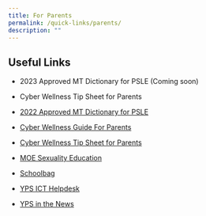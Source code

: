 ```yaml
---
title: For Parents
permalink: /quick-links/parents/
description: ""
---
```

## Useful Links
* 2023 Approved MT Dictionary for PSLE (Coming soon)
* Cyber Wellness Tip Sheet for Parents

*   <a href="/files/list_of_dictionaries_for_examination.pdf" target="_blank">2022 Approved MT Dictionary for PSLE</a>
*   <a href="/files/Safe%20and%20Smart%20Online%20Parent%20Guide.pdf" target="_blank">Cyber Wellness Guide For Parents</a>
*   <a href="/files/Cyber%20Wellness_Tip_Sheet_for_Parents_pdf.pdf" target="_blank">Cyber Wellness Tip Sheet for Parents</a>
*   [MOE Sexuality Education](/others/moe-sexuality-education)
*   <a href="https://www.schoolbag.sg/" target="_blank">Schoolbag</a>
*   <a href="https://go.gov.sg/ypshelpdesk" target="_blank">YPS ICT Helpdesk</a>
*   [YPS in the News](/others/yps-in-the-news)